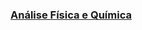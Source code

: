 
<!-- README.md is generated from README.Rmd. Please edit that file -->

### [Análise Física e Química](%22https://arpanosso.github.io/Chris_Zigomar/Docs/anova-fq.html%22)
